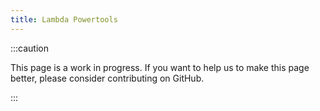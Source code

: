 ```yaml
---
title: Lambda Powertools
---
```


:::caution

This page is a work in progress. If you want to help us to make this page better, please consider contributing on GitHub.

:::
